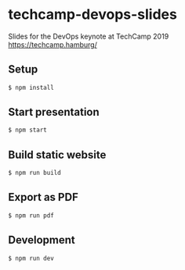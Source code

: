 # techcamp-devops-slides
Slides for the DevOps keynote at TechCamp 2019 https://techcamp.hamburg/

## Setup
```bash
$ npm install
```

## Start presentation
```bash
$ npm start
```

## Build static website
```bash
$ npm run build
```

## Export as PDF
```bash
$ npm run pdf
```

## Development
```bash
$ npm run dev
```

